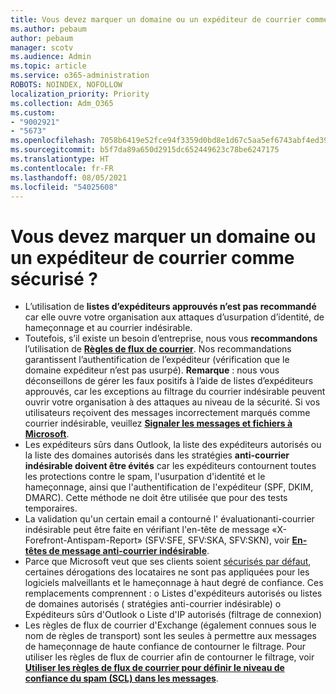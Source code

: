 ```yaml
---
title: Vous devez marquer un domaine ou un expéditeur de courrier comme sécurisé ?
ms.author: pebaum
author: pebaum
manager: scotv
ms.audience: Admin
ms.topic: article
ms.service: o365-administration
ROBOTS: NOINDEX, NOFOLLOW
localization_priority: Priority
ms.collection: Adm_O365
ms.custom:
- "9002921"
- "5673"
ms.openlocfilehash: 7058b6419e52fce94f3359d0bd8e1d67c5aa5ef6743abf4ed39f45bad49e1d07
ms.sourcegitcommit: b5f7da89a650d2915dc652449623c78be6247175
ms.translationtype: HT
ms.contentlocale: fr-FR
ms.lasthandoff: 08/05/2021
ms.locfileid: "54025608"
---
```

# <a name="need-to-mark-a-domain-or-email-sender-safe"></a>Vous devez marquer un domaine ou un expéditeur de courrier comme sécurisé ?

- L’utilisation de **listes d’expéditeurs approuvés n’est pas recommandé** car elle ouvre votre organisation aux attaques d’usurpation d’identité, de hameçonnage et au courrier indésirable.
- Toutefois, s’il existe un besoin d’entreprise, nous vous **recommandons** l’utilisation de **[Règles de flux de courrier](https://docs.microsoft.com/microsoft-365/security/office-365-security/create-safe-sender-lists-in-office-365?view=o365-worldwide#recommended-use-mail-flow-rules)**. Nos recommandations garantissent l’authentification de l’expéditeur (vérification que le domaine expéditeur n’est pas usurpé). **Remarque** : nous vous déconseillons de gérer les faux positifs à l’aide de listes d’expéditeurs approuvés, car les exceptions au filtrage du courrier indésirable peuvent ouvrir votre organisation à des attaques au niveau de la sécurité. Si vos utilisateurs reçoivent des messages incorrectement marqués comme courrier indésirable, veuillez **[Signaler les messages et fichiers à Microsoft](https://protection.office.com/reportsubmission)**.
- Les expéditeurs sûrs dans Outlook, la liste des expéditeurs autorisés ou la liste des domaines autorisés dans les stratégies **anti-courrier indésirable doivent être évités** car les expéditeurs contournent toutes les protections contre le spam, l'usurpation d'identité et le hameçonnage, ainsi que l'authentification de l'expéditeur (SPF, DKIM, DMARC). Cette méthode ne doit être utilisée que pour des tests temporaires.
- La validation qu'un certain email a contourné l' évaluationanti-courrier indésirable peut être faite en vérifiant l'en-tête de message «X-Forefront-Antispam-Report» (SFV:SFE, SFV:SKA, SFV:SKN), voir **[En-têtes de message anti-courrier indésirable](https://docs.microsoft.com/microsoft-365/security/office-365-security/anti-spam-message-headers)**.
- Parce que Microsoft veut que ses clients soient [sécurisés par défaut](https://docs.microsoft.com/microsoft-365/security/office-365-security/secure-by-default#exceptions), certaines dérogations des locataires ne sont pas appliquées pour les logiciels malveillants et le hameçonnage à haut degré de confiance. Ces remplacements comprennent : o Listes d'expéditeurs autorisés ou listes de domaines autorisés ( stratégies anti-courrier indésirable) o Expéditeurs sûrs d'Outlook o Liste d'IP autorisés (filtrage de connexion) 
- Les règles de flux de courrier d'Exchange (également connues sous le nom de règles de transport) sont les seules à permettre aux messages de hameçonnage de haute confiance de contourner le filtrage. Pour utiliser les règles de flux de courrier afin de contourner le filtrage, voir **[Utiliser les règles de flux de courrier pour définir le niveau de confiance du spam (SCL) dans les messages](https://docs.microsoft.com/microsoft-365/security/office-365-security/use-mail-flow-rules-to-set-the-spam-confidence-level-scl-in-messages)**.
